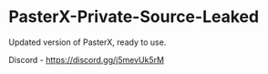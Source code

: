 
# PasterX-Private-Source-Leaked

Updated version of PasterX, ready to use.

Discord - https://discord.gg/j5mevUk5rM
                                                